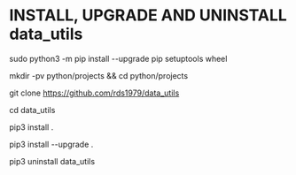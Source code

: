 # INSTALL, UPGRADE AND UNINSTALL data_utils

sudo python3 -m pip install --upgrade pip setuptools wheel

mkdir -pv python/projects && cd python/projects

git clone https://github.com/rds1979/data_utils

cd data_utils

pip3 install . 

pip3 install --upgrade .

pip3 uninstall data_utils

